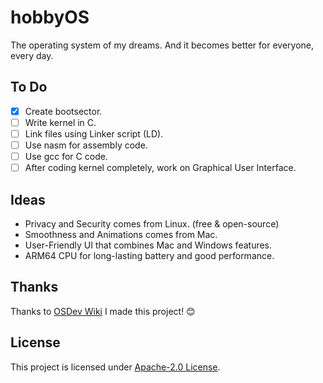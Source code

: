 # hobbyOS  
The operating system of my dreams. And it becomes better for everyone, every day.

## To Do
- [X] Create bootsector.
- [ ] Write kernel in C.
- [ ] Link files using Linker script (LD).
- [ ] Use nasm for assembly code.
- [ ] Use gcc for C code.
- [ ] After coding kernel completely, work on Graphical User Interface.

## Ideas
- Privacy and Security comes from Linux. (free & open-source)
- Smoothness and Animations comes from Mac.
- User-Friendly UI that combines Mac and Windows features.
- ARM64 CPU for long-lasting battery and good performance.

## Thanks
Thanks to [OSDev Wiki](https://wiki.osdev.org) I made this project! 😊

## License
This project is licensed under [Apache-2.0 License](LICENSE).

